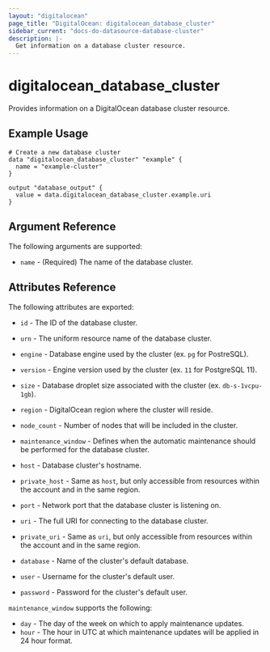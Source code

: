 ```yaml
---
layout: "digitalocean"
page_title: "DigitalOcean: digitalocean_database_cluster"
sidebar_current: "docs-do-datasource-database-cluster"
description: |-
  Get information on a database cluster resource.
---
```


# digitalocean\_database\_cluster

Provides information on a DigitalOcean database cluster resource.

## Example Usage

```hcl
# Create a new database cluster
data "digitalocean_database_cluster" "example" {
  name = "example-cluster"
}

output "database_output" {
  value = data.digitalocean_database_cluster.example.uri
}
```

## Argument Reference

The following arguments are supported:

* `name` - (Required) The name of the database cluster.

## Attributes Reference

The following attributes are exported:

* `id` - The ID of the database cluster.
* `urn` - The uniform resource name of the database cluster.
* `engine` - Database engine used by the cluster (ex. `pg` for PostreSQL).
* `version` - Engine version used by the cluster (ex. `11` for PostgreSQL 11).
* `size` - Database droplet size associated with the cluster (ex. `db-s-1vcpu-1gb`).
* `region` - DigitalOcean region where the cluster will reside.
* `node_count` - Number of nodes that will be included in the cluster.
* `maintenance_window` - Defines when the automatic maintenance should be performed for the database cluster.

* `host` - Database cluster's hostname.
* `private_host` - Same as `host`, but only accessible from resources within the account and in the same region.
* `port` - Network port that the database cluster is listening on.
* `uri` - The full URI for connecting to the database cluster.
* `private_uri` - Same as `uri`, but only accessible from resources within the account and in the same region.
* `database` - Name of the cluster's default database.
* `user` - Username for the cluster's default user.
* `password` - Password for the cluster's default user.

`maintenance_window` supports the following:

* `day` - The day of the week on which to apply maintenance updates.
* `hour` - The hour in UTC at which maintenance updates will be applied in 24 hour format.


